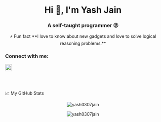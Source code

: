 <h1 align="center">Hi 👋, I'm Yash Jain</h1>
<h3 align="center">A self-taught programmer 😜</h3>

<p align="center">
   ⚡ Fun fact **I love to know about new gadgets and love to solve logical reasoning problems.**
</p>

### Connect with me:

<a href="https://linkedin.com/in/yash0307jain" target="blank">
    <img src="https://cdn.jsdelivr.net/npm/simple-icons@3.0.1/icons/linkedin.svg" alt="yash0307jain" height="22" width="22" />
</a>

<br><br>

📈 My GitHub Stats

<p align="center">
    <img src="https://github-readme-stats.vercel.app/api/top-langs/?username=yash0307jain&layout=compact&hide=css,matlab&langs_count=10" alt="yash0307jain" />
</p>

<p align="center">
    <img src="https://github-readme-stats.vercel.app/api?username=yash0307jain&show_icons=true" alt="yash0307jain" />
</p>
